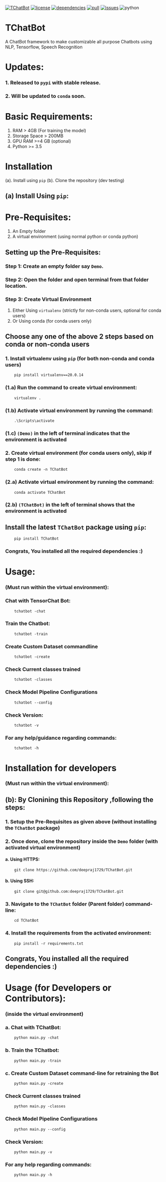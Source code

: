 [![TChatBot](https://img.shields.io/badge/TChatBot-v0.1.0-blue)](https://pypi.org/project/TChatBot/0.1.0/)  [![license](https://img.shields.io/badge/License-MIT-yellow)](https://github.com/deepraj1729/TChatBot/blob/master/LICENSE) [![dependencies](https://img.shields.io/badge/dependencies-packages-orange)](https://github.com/deepraj1729/TChatBot/blob/master/requirements.txt)
[![pull](https://img.shields.io/badge/pull--requests-requests-green)](https://github.com/deepraj1729/TChatBot/pulls) [![issues](https://img.shields.io/badge/issues-issues-red)](https://github.com/deepraj1729/TChatBot/issues) ![python](https://img.shields.io/badge/python-3.5%20%7C%203.6%20%7C%203.7-blue)


# TChatBot
A ChatBot framework to make customizable all purpose Chatbots using NLP, Tensorflow, Speech Recognition 

# Updates:
### 1. Released to `pypi` with stable release.
### 2. Will be updated to `conda` soon.

# Basic Requirements: 
1. RAM > 4GB (For training the model)
2. Storage Space > 200MB
3. GPU RAM >=4 GB (optional)
4. Python >= 3.5

# Installation

(a). Install using `pip` 
(b). Clone the repository (dev testing)

## (a) Install Using `pip`:

# Pre-Requisites:
1. An Empty folder
2. A virtual environment (using normal python or conda python)


## Setting up the Pre-Requisites:
### Step 1: Create an empty folder say `Demo`.

### Step 2: Open the folder and open terminal from that folder location.

### Step 3: Create Virtual Environment
1. Either Using `virtualenv` (strictly for non-conda users, optional for conda users)
2. Or Using conda (for conda users only)

## Choose any one of the above 2 steps based on conda or non-conda users
### 1. Install virtualenv using `pip` (for both non-conda and conda users)

        pip install virtualenv==20.0.14
        
### (1.a) Run the command to create virtual environment: 

        virtualenv .

### (1.b) Activate virtual environment by running the command:
        
        .\Scripts\activate

### (1.c) `(Demo)` in the left of terminal indicates that the environment is activated

### 2. Create virtual environment (for conda users only), skip if step 1 is done: 

        conda create -n TChatBot

### (2.a) Activate virtual environment by running the command:

        conda activate TChatBot

### (2.b) `(TChatBot)` in the left of terminal shows that the environment is activated
                 

## Install the latest `TChatBot` package using `pip`:
        
        pip install TChatBot
        
### Congrats, You installed all the required dependencies :) 

# Usage:
### (Must run within the virtual environment):

### Chat with TensorChat Bot:

        tchatbot -chat

### Train the Chatbot:

        tchatbot -train

### Create Custom Dataset commandline

        tchatbot -create

### Check Current classes trained

        tchatbot -classes

### Check Model Pipeline Configurations

        tchatbot --config

### Check Version:
        
        tchatbot -v

### For any help/guidance regarding commands:

        tchatbot -h


# Installation for developers 
### (Must run within the virtual environment):

## (b): By Clonining this Repository ,following the steps:

### 1. Setup the Pre-Requisites as given above (without installing the `TChatBot` package)

### 2. Once done, clone the repository inside the `Demo` folder (with activated virtual environment)
#### a. Using HTTPS:

        git clone https://github.com/deepraj1729/TChatBot.git

#### b. Using SSH:

        git clone git@github.com:deepraj1729/TChatBot.git

### 3. Navigate to the `TChatBot` folder (Parent folder) command-line:
        
        cd TChatBot

### 4. Install the requirements from the activated environment:

        pip install -r requirements.txt 

## Congrats, You installed all the required dependencies :) 


# Usage (for Developers or Contributors):
### (inside the virtual environment)

### a. Chat with TChatBot:

        python main.py -chat

### b. Train the TChatbot:

        python main.py -train

### c. Create Custom Dataset command-line for retraining the Bot

        python main.py -create
    
### Check Current classes trained

        python main.py -classes

### Check Model Pipeline Configurations

        python main.py --config

### Check Version:
        
        python main.py -v

### For any help regarding commands:

        python main.py -h
